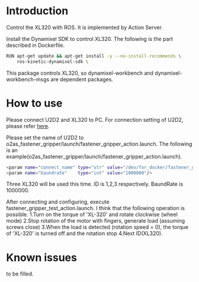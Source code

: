 # Introduction
Control the XL320 with ROS.
It is implemented by Action Server.

Install the Dynamixel SDK to control XL320.
The following is the part described in Dockerfile.
```bash
RUN apt-get update && apt-get install -y --no-install-recommends \
	ros-kinetic-dynamixel-sdk \
```
This package controls XL320, so dynamixel-workbench and dynamixel-workbench-msgs are dependent packages.


# How to use
Please connect U2D2 and XL320 to PC.
For connection setting of U2D2, please refer [here](https://gitlab.com/o2as/ur-o2as/blob/develop/udev_rules.md).

Please set the name of U2D2 to o2as_fastener_gripper/launch/fastener_gripper_action.launch.
The following is an example(o2as_fastener_gripper/launch/fastener_gripper_action.launch).
```bash
<param name="connect_name" type="str" value="/dev/for_docker/fastener_gripper_1"/>
<param name="baundrate"    type="int" value="1000000"/>
```

Three XL320 will be used this time.
ID is 1,2,3 respectively.
BaundRate is 1000000.

After connecting and configuring, execute fastener_gripper_test_action.launch.
I think that the following operation is possible.
1.Turn on the torque of 'XL-320' and rotate clockwise (wheel mode)
2.Stop rotation of the motor with fingers, generate load (assuming screws close)
3.When the load is detected (rotation speed = 0), the torque of 'XL-320' is turned off and the rotation stop
4.Next ID(XL320).


# Known issues

to be filled. 
